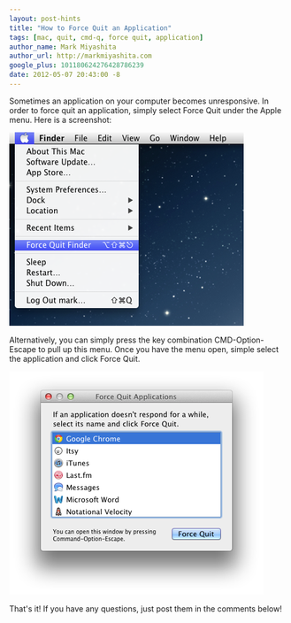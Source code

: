 ```yaml
---
layout: post-hints
title: "How to Force Quit an Application"
tags: [mac, quit, cmd-q, force quit, application]
author_name: Mark Miyashita
author_url: http://markmiyashita.com
google_plus: 101180624276428786239
date: 2012-05-07 20:43:00 -8
---
```


Sometimes an application on your computer becomes unresponsive. In order to force quit an application, simply select Force Quit under the Apple menu. Here is a screenshot:

<img class="clear blog-image full-border" src="/images/force_quit.png" title="Force Quit">

Alternatively, you can simply press the key combination CMD-Option-Escape to pull up this menu. Once you have the menu open, simple select the application and click Force Quit.

<img class="clear blog-image full-border" src="/images/force_quit2.png" title="Force Quit Screen">

That's it! If you have any questions, just post them in the comments below!
